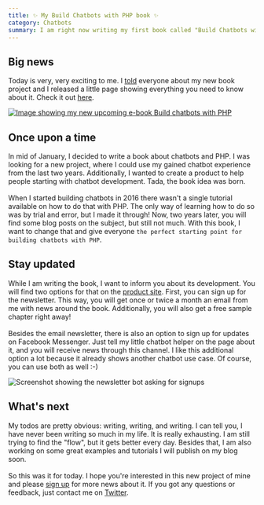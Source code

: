 ```yaml
---
title: ✨ My Build Chatbots with PHP book ✨
category: Chatbots
summary: I am right now writing my first book called "Build Chatbots with PHP". Woohoo! This is super exciting for me and hopefully for you too. Let me share some thoughts here with you.
---
```


## Big news

Today is very, very exciting to me. I [told](https://twitter.com/christophrumpel/status/966623853719048192) everyone about my new book project and I released a little page showing everything you need to know about it. Check it out [here](https://christoph-rumpel.com/build-chatbots-with-php).

<a href="https://christoph-rumpel.com/build-chatbots-with-php">
<img class="blogimage" alt="Image showing my new upcoming e-book Build chatbots with PHP" src="/images/book/book_ad_v2.png" />
</a>

## Once upon a time

In mid of January, I decided to write a book about chatbots and PHP. I was looking for a new project, where I could use my gained chatbot experience from the last two years. Additionally, I wanted to create a product to help people starting with chatbot development. Tada, the book idea was born.
<br /><br />
When I started building chatbots in 2016 there wasn't a single tutorial available on how to do that with PHP. The only way of learning how to do so was by trial and error, but I made it through! Now, two years later, you will find some blog posts on the subject, but still not much. With this book, I want to change that and give everyone `the perfect starting point for building chatbots with PHP`.

## Stay updated

While I am writing the book, I want to inform you about its development. You will find two options for that on the [product site](https://christoph-rumpel.com/build-chatbots-with-php). First, you can sign up for the newsletter. This way, you will get once or twice a month an email from me with news around the book. Additionally, you will also get a free sample chapter right away!
<br /><br />
Besides the email newsletter, there is also an option to sign up for updates on Facebook Messenger. Just tell my little chatbot helper on the page about it, and you will receive news through this channel. I like this additional option a lot because it already shows another chatbot use case. Of course, you can use both as well :-)

<img class="blogimage" alt="Screenshot showing the newsletter bot asking for signups" src="/images/blog/newsletter_bot.png" />

## What's next

My todos are pretty obvious: writing, writing, and writing. I can tell you, I have never been writing so much in my life. It is really exhausting. I am still trying to find the "flow", but it gets better every day. Besides that, I am also working on some great examples and tutorials I will publish on my blog soon.
<br /><br />
So this was it for today. I hope you're interested in this new project of mine and please [sign up](https://christoph-rumpel.com/build-chatbots-with-php) for more news about it. If you got any questions or feedback, just contact me on [Twitter](https://twitter.com/christophrumpel).
